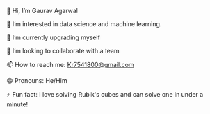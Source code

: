 👋 Hi, I’m Gaurav Agarwal

👀 I’m interested in data science and machine learning.

🌱 I’m currently upgrading myself

💞️ I’m looking to collaborate with a team

📫 How to reach me: Kr7541800@gmail.com

😄 Pronouns: He/Him

⚡ Fun fact: I love solving Rubik's cubes and can solve one in under a minute!
